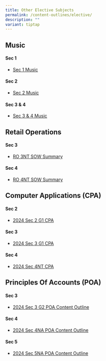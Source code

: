 ```yaml
---
title: Other Elective Subjects
permalink: /content-outlines/elective/
description: ""
variant: tiptap
---
```

<h2>Music</h2><h4>Sec 1</h4><ul data-tight="true" class="tight"><li><p><a href="/files/Content%20Outlines%20for%20Electives/Sec%201%20Music.pdf" rel="noopener noreferrer nofollow" target="_blank">Sec 1 Music</a></p></li></ul><h4>Sec 2</h4><ul data-tight="true" class="tight"><li><p><a href="/files/Content%20Outlines%20for%20Electives/Sec%202%20Music.pdf" rel="noopener noreferrer nofollow" target="_blank">Sec 2 Music</a></p></li></ul><h4>Sec 3 &amp; 4</h4><ul data-tight="true" class="tight"><li><p><a href="/files/Content%20Outlines%20for%20Electives/Sec%203%20%204%20Music.pdf" rel="noopener noreferrer nofollow" target="_blank">Sec 3 &amp; 4 Music</a></p></li></ul><h2>Retail Operations</h2><h4>Sec 3</h4><ul data-tight="true" class="tight"><li><p><a href="/files/Content%20Outlines%20for%20Electives/RO%203NT%20SOW%20Summary%202022.pdf" rel="noopener noreferrer nofollow" target="_blank">RO 3NT SOW Summary</a></p></li></ul><h4>Sec 4</h4><ul data-tight="true" class="tight"><li><p><a href="/files/Content%20Outlines%20for%20Electives/RO%204NT%20SOW%20Summary%202022.pdf" rel="noopener noreferrer nofollow" target="_blank">RO 4NT SOW Summary</a></p></li></ul><h2>Computer Applications (CPA)</h2><h4>Sec 2</h4><ul data-tight="true" class="tight"><li><p><a href="/files/Content Outlines for Electives/2024_Sec_2_G1_CPA.pdf" rel="noopener noreferrer nofollow" target="_blank">2024 Sec 2 G1 CPA</a></p></li></ul><h4>Sec 3</h4><ul data-tight="true" class="tight"><li><p><a href="/files/Content Outlines for Electives/2024_Sec_3_G1_CPA.pdf" rel="noopener noreferrer nofollow" target="_blank">2024 Sec 3 G1 CPA</a></p></li></ul><h4>Sec 4</h4><ul data-tight="true" class="tight"><li><p><a href="/files/Content Outlines for Electives/2024_Sec_4NT_CPA.pdf" rel="noopener noreferrer nofollow" target="_blank">2024 Sec 4NT CPA</a></p></li></ul><h2>Principles Of Accounts (POA)</h2><h4>Sec 3</h4><ul data-tight="true" class="tight"><li><p><a href="/files/Content Outlines for Electives/2024_Sec_3_G2_POA_Content_Outline.pdf" rel="noopener noreferrer nofollow" target="_blank">2024 Sec 3 G2 POA Content Outline</a></p></li></ul><h4>Sec 4</h4><ul data-tight="true" class="tight"><li><p><a href="/files/Content Outlines for Electives/2024_Sec_4NA_POA_Content_Outline.pdf" rel="noopener noreferrer nofollow" target="_blank">2024 Sec 4NA POA Content Outline</a></p></li></ul><h4>Sec 5</h4><ul data-tight="true" class="tight"><li><p><a href="/files/Content Outlines for Electives/2024_Sec_5NA_POA_Content_Outline.pdf" rel="noopener noreferrer nofollow" target="_blank">2024 Sec 5NA POA Content Outline</a></p></li></ul><p></p>